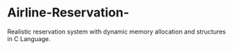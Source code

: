 # Airline-Reservation-
Realistic reservation system with dynamic memory allocation and structures in C Language.
